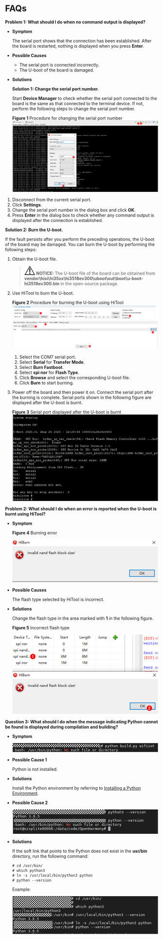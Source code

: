 # FAQs<a name="EN-US_TOPIC_0000001053942318"></a>

**Problem 1:** **What should I do when no command output is displayed?**

-   **Symptom**

    The serial port shows that the connection has been established. After the board is restarted, nothing is displayed when you press  **Enter**.

-   **Possible Causes**
    -   The serial port is connected incorrectly.
    -   The U-boot of the board is damaged.

-   **Solutions**

    **Solution 1: Change the serial port number.**

    Start  **Device Manager**  to check whether the serial port connected to the board is the same as that connected to the terminal device. If not, perform the following steps to change the serial port number.

    **Figure  1**  Procedure for changing the serial port number<a name="fig16441825145717"></a>  
    ![](figures/procedure-for-changing-the-serial-port-number-4.png "procedure-for-changing-the-serial-port-number-4")


1.  Disconnect from the current serial port.
2.  Click  **Settings**.
3.  Change the serial port number in the dialog box and click  **OK**.
4.  Press  **Enter**  in the dialog box to check whether any command output is displayed after the connection is established.

**Solution 2: Burn the U-boot.**

If the fault persists after you perform the preceding operations, the U-boot of the board may be damaged. You can burn the U-boot by performing the following steps:

1.  Obtain the U-boot file.

    >![](public_sys-resources/icon-notice.gif) **NOTICE:** 
    >The U-boot file of the board can be obtained from  **vendor\\hisi\\hi35xx\\hi3518ev300\\uboot\\out\\boot\\u-boot-hi3518ev300.bin**  in the open-source package.

2.  Use HiTool to burn the U-boot.

    **Figure  2**  Procedure for burning the U-boot using HiTool<a name="fig1353321514128"></a>  
    ![](figures/procedure-for-burning-the-u-boot-using-hitool.png "procedure-for-burning-the-u-boot-using-hitool")

    1.  Select the COM7 serial port.
    2.  Select  **Serial**  for  **Transfer Mode**.
    3.  Select  **Burn Fastboot**.
    4.  Select  **spi nor**  for  **Flash Type**.
    5.  Click  **Browse**  and select the corresponding U-boot file.
    6.  Click  **Burn**  to start burning.

3.  Power off the board and then power it on. Connect the serial port after the burning is complete. Serial ports shown in the following figure are displayed after the U-boot is burnt.

    **Figure  3**  Serial port displayed after the U-boot is burnt<a name="fig155914681910"></a>  
    ![](figures/serial-port-displayed-after-the-u-boot-is-burnt-5.png "serial-port-displayed-after-the-u-boot-is-burnt-5")


**Problem 2: What should I do when an error is reported when the U-boot is burnt using HiTool?**

-   **Symptom**

    **Figure  4**  Burning error<a name="fig466354874016"></a>  
    

    ![](figures/en-us_image_0000001054421058.png)

-   **Possible Causes**

    The flash type selected by HiTool is incorrect.

-   **Solutions**

    Change the flash type in the area marked with  **1**  in the following figure.

    **Figure  5**  Incorrect flash type<a name="fig64931910194212"></a>  
    

    ![](figures/en-us_image_0000001053941057.png)


**Question 3:** **What should I do when the message indicating Python cannot be found is displayed during compilation and building?**

-   **Symptom**

    ![](figures/en-us_image_0000001054476115.png)


-   **Possible Cause 1**

    Python is not installed.

-   **Solutions**

    Install the Python environment by referring to  [Installing a Python Environment](setting-up-a-development-environment-1.md#section918195118487).

-   **Possible Cause 2**

    ![](figures/en-us_image_0000001054876092.png)

-   **Solutions**

    If the soft link that points to the Python does not exist in the  **usr/bin**  directory, run the following command:

    ```
    # cd /usr/bin/
    # which python3
    # ln -s /usr/local/bin/python3 python
    # python --version
    ```

    Example:

    ![](figures/en-us_image_0000001055194682.png)


